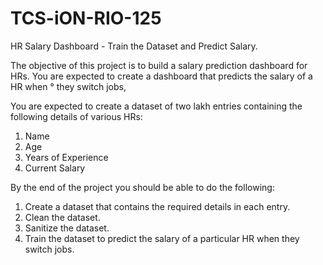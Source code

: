 # TCS-iON-RIO-125
 HR Salary Dashboard - Train the Dataset and Predict Salary.
 
The objective of this project is to build a salary prediction dashboard for HRs.
You are expected to create a dashboard that predicts the salary of a HR when °
they switch jobs,

You are expected to create a dataset of two lakh entries containing the following
details of various HRs:

1) Name
2) Age
3) Years of Experience
4) Current Salary


By the end of the project you should be able to do the following:
1) Create a dataset that contains the required details in each entry.
2) Clean the dataset.
3) Sanitize the dataset.
4) Train the dataset to predict the salary of a particular HR when they switch jobs.


